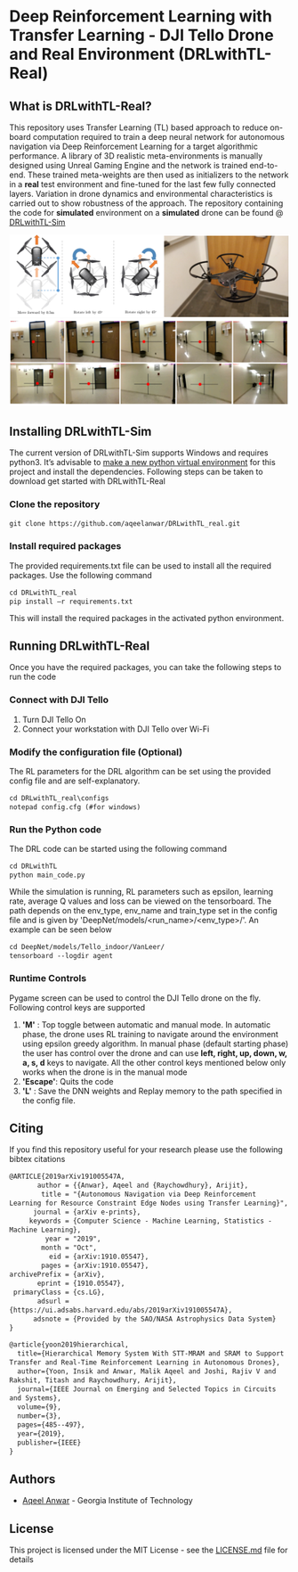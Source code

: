 # Deep Reinforcement Learning with Transfer Learning - DJI Tello Drone and Real Environment (DRLwithTL-Real)

## What is DRLwithTL-Real?
This repository uses Transfer Learning (TL) based approach to reduce on-board computation required to train a deep neural network for autonomous navigation via Deep Reinforcement Learning for a target algorithmic performance. A library of 3D realistic meta-environments is manually designed using Unreal Gaming Engine and the network is trained end-to-end. These trained meta-weights are then used as initializers to the network in a **real** test environment and fine-tuned for the last few fully connected layers. Variation in drone dynamics and environmental characteristics is carried out to show robustness of the approach.
The repository containing the code for **simulated** environment on a **simulated** drone can be found @ [DRLwithTL-Sim](https://github.com/aqeelanwar/DRLwithTL)

![Cover Photo](/images/tello.png)
![Cover Photo](/images/cover.png)


## Installing DRLwithTL-Sim
The current version of DRLwithTL-Sim supports Windows and requires python3. It’s advisable to [make a new python virtual environment](https://towardsdatascience.com/setting-up-python-platform-for-machine-learning-projects-cfd85682c54b) for this project and install the dependencies. Following steps can be taken to download get started with DRLwithTL-Real

### Clone the repository
```
git clone https://github.com/aqeelanwar/DRLwithTL_real.git
```
### Install required packages
The provided requirements.txt file can be used to install all the required packages. Use the following command
```
cd DRLwithTL_real
pip install –r requirements.txt
```
This will install the required packages in the activated python environment.


## Running DRLwithTL-Real
Once you have the required packages, you can take the following steps to run the code

### Connect with DJI Tello
1. Turn DJI Tello On
2. Connect your workstation with DJI Tello over Wi-Fi

### Modify the configuration file (Optional)
The RL parameters for the DRL algorithm can be set using the provided config file and are self-explanatory.

```
cd DRLwithTL_real\configs
notepad config.cfg (#for windows)
```

### Run the Python code
The DRL code can be started using the following command

```
cd DRLwithTL
python main_code.py
```

While the simulation is running, RL parameters such as epsilon, learning rate, average Q values and loss can be viewed on the tensorboard. The path depends on the env_type, env_name and train_type set in the config file and is given by 'DeepNet/models/&lt;run_name>/&lt;env_type>/'. An example can be seen below



```
cd DeepNet/models/Tello_indoor/VanLeer/
tensorboard --logdir agent

```

### Runtime Controls
Pygame screen can be used to control the DJI Tello drone on the fly. Following control keys are supported

1. **'M'** : Top toggle between automatic and manual mode. In automatic phase, the drone uses RL training to navigate around the environment using epsilon greedy algorithm. In manual phase (default starting phase) the user has control over the drone and can use **left, right, up, down, w, a, s, d** keys to navigate. All the other control keys mentioned below only works when the drone is in the manual mode
2. **'Escape'**: Quits the code
3. **'L'** : Save the DNN weights and Replay memory to the path specified in the config file.

## Citing
If you find this repository useful for your research please use the following bibtex citations

```
@ARTICLE{2019arXiv191005547A,
       author = {{Anwar}, Aqeel and {Raychowdhury}, Arijit},
        title = "{Autonomous Navigation via Deep Reinforcement Learning for Resource Constraint Edge Nodes using Transfer Learning}",
      journal = {arXiv e-prints},
     keywords = {Computer Science - Machine Learning, Statistics - Machine Learning},
         year = "2019",
        month = "Oct",
          eid = {arXiv:1910.05547},
        pages = {arXiv:1910.05547},
archivePrefix = {arXiv},
       eprint = {1910.05547},
 primaryClass = {cs.LG},
       adsurl = {https://ui.adsabs.harvard.edu/abs/2019arXiv191005547A},
      adsnote = {Provided by the SAO/NASA Astrophysics Data System}
}
```
```
@article{yoon2019hierarchical,
  title={Hierarchical Memory System With STT-MRAM and SRAM to Support Transfer and Real-Time Reinforcement Learning in Autonomous Drones},
  author={Yoon, Insik and Anwar, Malik Aqeel and Joshi, Rajiv V and Rakshit, Titash and Raychowdhury, Arijit},
  journal={IEEE Journal on Emerging and Selected Topics in Circuits and Systems},
  volume={9},
  number={3},
  pages={485--497},
  year={2019},
  publisher={IEEE}
}
```

## Authors
* [Aqeel Anwar](https://www.prism.gatech.edu/~manwar8) - Georgia Institute of Technology

## License
This project is licensed under the MIT License - see the [LICENSE.md](LICENSE) file for details
